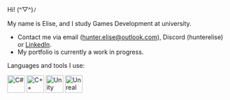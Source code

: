Hi! (^▽^)ﾉ

My name is Elise, and I study Games Development at university. 

- Contact me via email (hunter.elise@outlook.com), Discord (hunterelise) or [LinkedIn](https://www.linkedin.com/in/hunterelise/).
- My portfolio is currently a work in progress.

Languages and tools I use:
<p align="left">
  <img src="https://img.icons8.com/ios-filled/50/ffffff/c-sharp-logo.png" alt="C#" width="40" height="40"/>
  <img src="https://img.icons8.com/ios-filled/50/ffffff/c-plus-plus-logo.png" alt="C++" width="40" height="40"/>
  <img src="https://img.icons8.com/ios-filled/50/ffffff/unity.png" alt="Unity" width="40" height="40"/>
  <img src="https://img.icons8.com/ios-filled/50/ffffff/unreal-engine.png" alt="Unreal" width="40" height="40"/>
</p>

